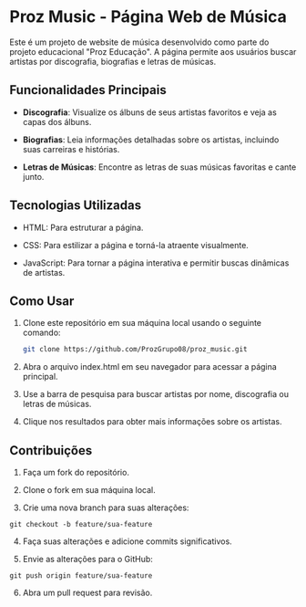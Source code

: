 # Proz Music - Página Web de Música

Este é um projeto de website de música desenvolvido como parte do projeto educacional "Proz Educação". A página permite aos usuários buscar artistas por discografia, biografias e letras de músicas.

## Funcionalidades Principais

- **Discografia**: Visualize os álbuns de seus artistas favoritos e veja as capas dos álbuns.

- **Biografias**: Leia informações detalhadas sobre os artistas, incluindo suas carreiras e histórias.

- **Letras de Músicas**: Encontre as letras de suas músicas favoritas e cante junto.

## Tecnologias Utilizadas

- HTML: Para estruturar a página.

- CSS: Para estilizar a página e torná-la atraente visualmente.

- JavaScript: Para tornar a página interativa e permitir buscas dinâmicas de artistas.

## Como Usar

1. Clone este repositório em sua máquina local usando o seguinte comando:

   ```bash
   git clone https://github.com/ProzGrupo08/proz_music.git
   ```
2. Abra o arquivo index.html em seu navegador para acessar a página principal.

3. Use a barra de pesquisa para buscar artistas por nome, discografia ou letras de músicas.

4. Clique nos resultados para obter mais informações sobre os artistas.

## Contribuições

1. Faça um fork do repositório.

2. Clone o fork em sua máquina local.

3. Crie uma nova branch para suas alterações:

```
git checkout -b feature/sua-feature
```
4. Faça suas alterações e adicione commits significativos.

5. Envie as alterações para o GitHub:

```
git push origin feature/sua-feature
```

6. Abra um pull request para revisão.